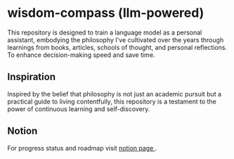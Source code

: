 # wisdom-compass (llm-powered)

This repository is designed to train a language model as a personal assistant, embodying the philosophy I've cultivated over the years through learnings from books, articles, schools of thought, and personal reflections. To enhance decision-making speed and save time.

## Inspiration

Inspired by the belief that philosophy is not just an academic pursuit but a practical guide to living contentfully, this repository is a testament to the power of continuous learning and self-discovery.

## Notion

For progress status and roadmap visit <a href="https://jangidankit.notion.site/wisdom-compass-18647100b75a807db003f2c9e01d58e7"> notion page </a>.
